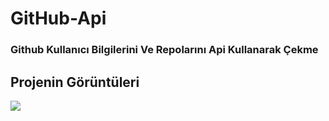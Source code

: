 # GitHub-Api
<h3>Github Kullanıcı Bilgilerini Ve Repolarını Api Kullanarak Çekme</h3>

<h2>Projenin Görüntüleri</h2>

<img src="![image](https://user-images.githubusercontent.com/103040020/228669059-3e1681df-e552-4f0c-8692-c823668933fb.png)
">
